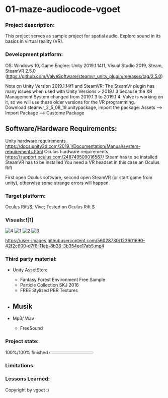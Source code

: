 
# 01-maze-audiocode-vgoet

### Project description:

This project serves as sample project for spatial audio.
Explore sound in its basics in virtual reality (VR).

### Development platform:

OS: Windows 10, Game Engine: Unity 2019.1.14f1, Visual Studio 2019, Steam,  
SteamVR 2.5.0 (https://github.com/ValveSoftware/steamvr_unity_plugin/releases/tag/2.5.0)

Note on Unity Version 2019.1.14f1 and SteamVR: The SteamVr plugin has many issues when used with Unity Versions > 2019.1.3 because the XR Management System changed from 2019.1.3 to 2019.1.4. Valve is working on it, so we will use these older versions for the VR programming.  
Download steamvr_2_5_08_19.unitypackage, import the package: Assets --> Import Package --> Custome Package

## Software/Hardware Requirements:

Unity hardware requirements https://docs.unity3d.com/2019.1/Documentation/Manual/system-requirements.html
Oculus hardware requirements https://support.oculus.com/248749509016567/
Steam has to be installed
SteamVR has to be installed
You need a VR headset in this case an Oculus Rift

First open Oculus software, second open SteamVR (or start game from unity), otherwise some strange errors will happen.

### Target platform:

Oculus Rift/S, Vive;
Tested on Oculus Rift S

### Visuals:![1]
![4](https://user-images.githubusercontent.com/56028730/123600816-4e91bd00-d7f7-11eb-8d00-884748144a6a.JPG)
![1](https://user-images.githubusercontent.com/56028730/123600820-4e91bd00-d7f7-11eb-9ef9-9ccd911d90e0.JPG)
![2](https://user-images.githubusercontent.com/56028730/123600825-4f2a5380-d7f7-11eb-8af5-9ec8e56e0b0b.JPG)
![3](https://user-images.githubusercontent.com/56028730/123600826-4f2a5380-d7f7-11eb-8ac4-086e7d20e2ed.JPG)



https://user-images.githubusercontent.com/56028730/123601690-42f2c600-d7f8-11eb-8b36-3b354ee17ab5.mp4



### Third party material:

- Unity AssetStore

  - Fantasy Forest Environment Free Sample
  - Particle Collection SKJ 2016
  - FREE Stylized PBR Textures

- ## Musik

- Mp3/ Wav
  - FreeSound
  

### Project state:

100%/100% finished
<progress max="100" value="2"></progress>

### Limitations:

### Lessons Learned:

Copyright by vgoet :)
